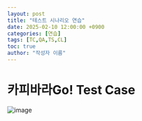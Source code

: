 ```yaml
---
layout: post
title: "테스트 시나리오 연습"
date: 2025-02-10 12:00:00 +0900
categories: [연습]
tags: [TC,QA,TS,CL]
toc: true
author: "작성자 이름"
---
```



# 카피바라Go! Test Case

![image](https://github.com/user-attachments/assets/5963569e-fede-4310-85a0-5dda3da98cfd)
